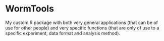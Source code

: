 # WormTools
My custom R package with both very general applications (that can be of use for other people) and very specific functions (that are only of use to a specific experiment, data format and analysis method).
